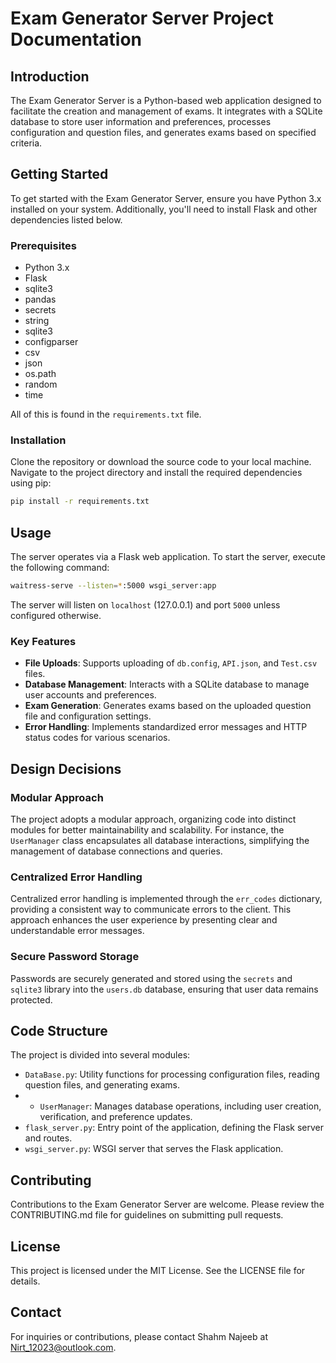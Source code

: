 # Exam Generator Server Project Documentation

## Introduction

The Exam Generator Server is a Python-based web application designed to facilitate the creation and management of exams.
It integrates with a SQLite database to store user information and preferences,
processes configuration and question files, and generates exams based on specified criteria.

## Getting Started

To get started with the Exam Generator Server, ensure you have Python 3.x installed on your system. 
Additionally, you'll need to install Flask and other dependencies listed below.

### Prerequisites
- Python 3.x
- Flask
- sqlite3
- pandas
- secrets
- string
- sqlite3
- configparser
- csv
- json
- os.path
- random
- time

All of this is found in the `requirements.txt` file.

### Installation

Clone the repository or download the source code to your local machine. 
Navigate to the project directory and install the required dependencies using pip:

```bash
pip install -r requirements.txt
```

## Usage

The server operates via a Flask web application. To start the server, execute the following command:

```bash
waitress-serve --listen=*:5000 wsgi_server:app
```

The server will listen on `localhost` (127.0.0.1) and port `5000` unless configured otherwise.

### Key Features

- **File Uploads**: Supports uploading of `db.config`, `API.json`, and `Test.csv` files.
- **Database Management**: Interacts with a SQLite database to manage user accounts and preferences.
- **Exam Generation**: Generates exams based on the uploaded question file and configuration settings.
- **Error Handling**: Implements standardized error messages and HTTP status codes for various scenarios.

## Design Decisions

### Modular Approach

The project adopts a modular approach, organizing code into distinct modules for better maintainability and scalability.
For instance, the `UserManager` class encapsulates all database interactions, 
simplifying the management of database connections and queries.

### Centralized Error Handling

Centralized error handling is implemented through the `err_codes` dictionary, 
providing a consistent way to communicate errors to the client. 
This approach enhances the user experience by presenting clear and understandable error messages.

### Secure Password Storage

Passwords are securely generated and stored using the `secrets` and `sqlite3` library into the `users.db` database,
ensuring that user data remains protected.

## Code Structure

The project is divided into several modules:

- `DataBase.py`: Utility functions for processing configuration files, reading question files, and generating exams.
- - `UserManager`: Manages database operations, including user creation, verification, and preference updates.
- `flask_server.py`: Entry point of the application, defining the Flask server and routes.
- `wsgi_server.py`: WSGI server that serves the Flask application.

## Contributing

Contributions to the Exam Generator Server are welcome. 
Please review the CONTRIBUTING.md file for guidelines on submitting pull requests.

## License

This project is licensed under the MIT License. See the LICENSE file for details.

## Contact

For inquiries or contributions, please contact Shahm Najeeb at Nirt_12023@outlook.com.
